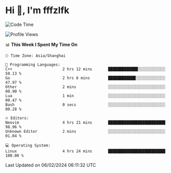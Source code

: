 # Hi 👋, I'm fffzlfk

<!--START_SECTION:waka-->
![Code Time](http://img.shields.io/badge/Code%20Time-650%20hrs%2047%20mins-blue)

![Profile Views](http://img.shields.io/badge/Profile%20Views-0-blue)

📊 **This Week I Spent My Time On** 

```text
🕑︎ Time Zone: Asia/Shanghai

💬 Programming Languages: 
C++                      2 hrs 12 mins       █████████████░░░░░░░░░░░░   50.13 % 
Go                       2 hrs 6 mins        ████████████░░░░░░░░░░░░░   47.97 % 
Other                    2 mins              ░░░░░░░░░░░░░░░░░░░░░░░░░   00.90 % 
Lua                      1 min               ░░░░░░░░░░░░░░░░░░░░░░░░░   00.47 % 
Bash                     0 secs              ░░░░░░░░░░░░░░░░░░░░░░░░░   00.28 % 

🔥 Editors: 
Neovim                   4 hrs 21 mins       █████████████████████████   98.96 % 
Unknown Editor           2 mins              ░░░░░░░░░░░░░░░░░░░░░░░░░   01.04 % 

💻 Operating System: 
Linux                    4 hrs 24 mins       █████████████████████████   100.00 % 
```


 Last Updated on 06/02/2024 06:11:32 UTC
<!--END_SECTION:waka-->
